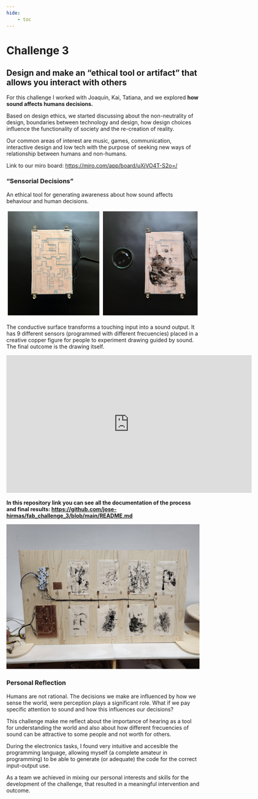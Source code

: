 ```yaml
---
hide:
    - toc
---
```


# Challenge 3

## Design and make an “ethical tool or artifact” that allows you interact with others

For this challenge I worked with Joaquín, Kai, Tatiana, and we explored **how sound affects humans decisions.**

Based on design ethics, we started discussing about the non-neutrality of design, boundaries between technology and design, how design choices influence the functionality of society and the re-creation of reality.

Our common areas of interest are music, games, communication, interactive design and low tech with the purpose of seeking new ways of relationship between humans and non-humans. 

Link to our miro board: <https://miro.com/app/board/uXjVO4T-S2o=/>

### **“Sensorial Decisions”**

An ethical tool for generating awareness about how sound affects behaviour and human decisions.

![](../images/fabacademy/ch13.jpg)

The conductive surface transforms a touching input into a sound output. It has 9 different sensors (programmed with different frecuencies) placed in a creative copper figure for people to experiment drawing guided by sound. The final outcome is the drawing itself.

<iframe title="vimeo-player" src="https://player.vimeo.com/video/706955265?h=68fb8f0685" width="640" height="360" frameborder="0" allowfullscreen></iframe>

**In this repository link you can see all the documentation of the process and final results: <https://github.com/jose-hirmas/fab_challenge_3/blob/main/README.md>**

![](../images/fabacademy/ch14.jpg)

### Personal Reflection

Humans are not rational. The decisions we make are influenced by how we sense the world, were perception plays a significant role. What if we pay specific attention to sound and how this influences our decisions? 

This challenge make me reflect about the importance of hearing as a tool for understanding the world and also about how different frecuencies of sound can be attractive to some people and not worth for others.

During the electronics tasks, I found very intuitive and accesible the programming language, allowing myself (a complete amateur in programming) to be able to generate (or adequate) the code for the correct input-output use.

As a team we achieved in mixing our personal interests and skills for the development of the challenge, that resulted in a meaningful intervention and outcome. 






























